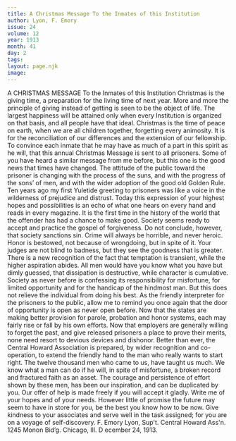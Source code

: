 ```yaml
---
title: A Christmas Message To the Inmates of this Institution
author: Lyon, F. Emory
issue: 24
volume: 12
year: 1913
month: 41
day: 2
tags:
layout: page.njk
image:
---
```

A CHRISTMAS MESSAGE    To the Inmates of this Institution    Christmas is the giving time, a preparation for the living time of next year. More and more the principle of giving instead of getting is seen to be the object of life. The largest happiness will be attained only when every Institution is organized on that basis, and all people have that ideal.    Christmas is the time of peace on earth, when we are all children together, forgetting every animosity. It is for the reconciliation of our differences and the extension of our fellowship. To convince each inmate that he may have as much of a part in this spirit as he will, that this annual Christmas Message is sent to all prisoners. Some of you have heard a similar message from me before, but this one is the good news that times have changed.    The attitude of the public toward the prisoner is changing with the process of the suns, and with the progress of the sons’ of men, and with the wider adoption of the good old Golden Rule.    Ten years ago my first Yuletide greeting to prisoners was like a voice in the wilderness of prejudice and distrust. Today this expression of your highest hopes and possibilities is an echo of what one hears on every hand and reads in every magazine. It is the first time in the history of the world that the offender has had a chance to make good. Society seems ready to accept and practice the gospel of forgiveness.    Do not conclude, however, that society sanctions sin. Crime will always be horrible, and never heroic. Honor is bestowed, not because of wrongdoing, but in spite of it. Your judges are not blind to badness, but they see the goodness that is greater.    There is a new recognition of the fact that temptation is transient, while the higher aspiration abides. All men would have you know what you have but dimly guessed, that dissipation is destructive, while character is cumulative. Society as never before is confessing its responsibility for misfortune, for limited opportunity and for the handicap of the hindmost man. But this does not relieve the individual from doing his best.    As the friendly interpreter for the prisoners to the public, allow me to remind you once again that the door of opportunity is open as never open before. Now that the states are making better provision for parole, probation and honor systems, each may fairly rise or fall by his own efforts. Now that employers are generally willing to forget the past, and give released prisoners a place to prove their merits, none need resort to devious devices and dishonor. Better than ever, the Central Howard Association is prepared, by wider recognition and co-operation, to extend the friendly hand to the man who really wants to start right. The twelve thousand men who came to us, have taught us much. We know what a man can do if he will, in spite of misfortune, a broken record and fractured faith as an asset. The courage and persistence of effort shown by these men, has been our inspiration, and can be duplicated by you.    Our offer of help is made freely if you will accept it gladly. Write me of your hopes and of your needs. However little of promise the future may seem to have in store for you, be the best you know how to be now. Give kindness to your associates and serve well in the task assigned; for you are on a voyage of self-discovery.    F. Emory Lyon, Sup't.    Central Howard Ass'n.    1245 Monon Bid’g.    Chicago, Ill. D   ecember 24, 1913. 

